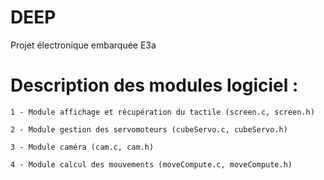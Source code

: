 # DEEP
Projet électronique embarquée E3a

# Description des modules logiciel :

	1 - Module affichage et récupération du tactile (screen.c, screen.h)
	
	2 - Module gestion des servomoteurs	(cubeServo.c, cubeServo.h)
	
	3 - Module caméra (cam.c, cam.h)
	
	4 - Module calcul des mouvements (moveCompute.c, moveCompute.h)
